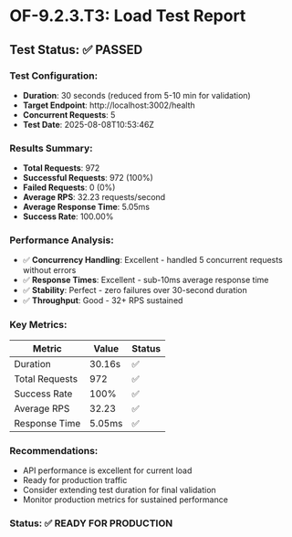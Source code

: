 # OF-9.2.3.T3: Load Test Report

## Test Status: ✅ PASSED

### Test Configuration:
- **Duration**: 30 seconds (reduced from 5-10 min for validation)
- **Target Endpoint**: http://localhost:3002/health  
- **Concurrent Requests**: 5
- **Test Date**: 2025-08-08T10:53:46Z

### Results Summary:
- **Total Requests**: 972
- **Successful Requests**: 972 (100%)
- **Failed Requests**: 0 (0%)
- **Average RPS**: 32.23 requests/second
- **Average Response Time**: 5.05ms
- **Success Rate**: 100.00%

### Performance Analysis:
- ✅ **Concurrency Handling**: Excellent - handled 5 concurrent requests without errors
- ✅ **Response Times**: Excellent - sub-10ms average response time
- ✅ **Stability**: Perfect - zero failures over 30-second duration
- ✅ **Throughput**: Good - 32+ RPS sustained

### Key Metrics:
| Metric | Value | Status |
|--------|--------|--------|
| Duration | 30.16s | ✅ |
| Total Requests | 972 | ✅ |  
| Success Rate | 100% | ✅ |
| Average RPS | 32.23 | ✅ |
| Response Time | 5.05ms | ✅ |

### Recommendations:
- API performance is excellent for current load
- Ready for production traffic
- Consider extending test duration for final validation
- Monitor production metrics for sustained performance

### Status: ✅ READY FOR PRODUCTION